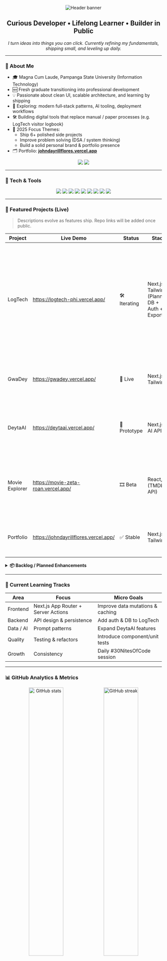 <!--
Hi 👋 — Thanks for checking out my profile README source.
-->

<!-- Banner -->
<p align="center">
  <img src="https://capsule-render.vercel.app/api?type=waving&color=0f172a&height=200&section=header&text=Hey!%20I'm%20DeyYed%20👋&fontSize=44&fontColor=ffffff&fontAlignY=35&animation=fadeIn" alt="Header banner" />
</p>

<h2 align="center">Curious Developer • Lifelong Learner • Builder in Public</h2>

<p align="center">
  <em>I turn ideas into things you can click. Currently refining my fundamentals, shipping small, and leveling up daily.</em>
</p>

---

### 🧭 About Me

- 🎓 Magna Cum Laude, Pampanga State University (Information Technology)  
- 🆕 Fresh graduate transitioning into professional development  
- 💡 Passionate about clean UI, scalable architecture, and learning by shipping  
- 🧪 Exploring: modern full‑stack patterns, AI tooling, deployment workflows  
- 🛠️ Building digital tools that replace manual / paper processes (e.g. LogTech visitor logbook)  
- 🎯 2025 Focus Themes:
  - Ship 6+ polished side projects
  - Improve problem solving (DSA / system thinking)
  - Build a solid personal brand & portfolio presence
- 🗂️ Portfolio: **[johndayrillflores.vercel.app](https://johndayrillflores.vercel.app/)**

<p align="center">
  <img src="https://img.shields.io/badge/Magna%20Cum%20Laude-FFD700?style=for-the-badge&label=Academic%20Honors&labelColor=0f172a&color=2563eb" />
  <img src="https://komarev.com/ghpvc/?username=DeyYed&style=for-the-badge&color=0f172a&label=Profile+Views" />
</p>

---

### 🚀 Tech & Tools

<p align="center">
  <!-- Core -->
  <img src="https://img.shields.io/badge/Python-0f172a?style=for-the-badge&logo=python&logoColor=FFE873" />
  <img src="https://img.shields.io/badge/JavaScript-0f172a?style=for-the-badge&logo=javascript&logoColor=F7DF1E" />
  <!-- Frontend -->
  <img src="https://img.shields.io/badge/React-20232a?style=for-the-badge&logo=react&logoColor=61DAFB" />
  <img src="https://img.shields.io/badge/Next.js-000000?style=for-the-badge&logo=next.js&logoColor=FFFFFF" />
  <img src="https://img.shields.io/badge/TailwindCSS-0f172a?style=for-the-badge&logo=tailwindcss&logoColor=38BDF8" />
  <!-- Infra / Dev -->
  <img src="https://img.shields.io/badge/Vercel-000000?style=for-the-badge&logo=vercel&logoColor=FFFFFF" />
  <img src="https://img.shields.io/badge/Git-0f172a?style=for-the-badge&logo=git&logoColor=F05032" />
  <img src="https://img.shields.io/badge/VSCode-0f172a?style=for-the-badge&logo=visual-studio-code&logoColor=22A6F2" />
  <!-- Learning / Backend -->
  <img src="https://img.shields.io/badge/PostgreSQL-0f172a?style=for-the-badge&logo=postgresql&logoColor=336791" />
</p>

---

### 🧪 Featured Projects (Live)

> Descriptions evolve as features ship. Repo links will be added once public.

| Project | Live Demo | Status | Stack | Summary |
|--------|-----------|--------|-------|---------|
| LogTech | https://logtech-phi.vercel.app/ | 🛠️ Iterating | Next.js, Tailwind (Planned: DB + Auth + Export) | Digital visitor logbook replacing paper sheets: capture guest details, purpose, check‑in/out timestamps, searchable history, planned CSV/PDF export & role-based access. |
| GwaDey | https://gwadey.vercel.app/ | 🚀 Live | Next.js, Tailwind | Personal sandbox for rapid UI / component prototyping & styling experiments. |
| DeytaAI | https://deytaai.vercel.app/ | 🔬 Prototype | Next.js, AI API | Lightweight AI utilities: prompt playground, formatting helpers, workflow experiments. |
| Movie Explorer | https://movie-zeta-roan.vercel.app/ | 🎞️ Beta | React, (TMDb API) | Browse & search movies, trending feed, watchlist roadmap (auth & persistence pending). |
| Portfolio | https://johndayrillflores.vercel.app/ | ✅ Stable | Next.js, Tailwind | Personal hub for projects, future posts, and contact information. |

<details>
<summary><strong>📦 Backlog / Planned Enhancements</strong></summary>

- LogTech: authentication (Clerk/Auth.js), pagination, export (CSV/PDF), statistics (daily visitor count, peak hour)
- DeytaAI: multi-step prompt chains, saved runs, token usage insight
- Portfolio: blog section + writing pipeline (MDX + RSS generation)
- OSS Utility: small date/time or text formatting helper library
</details>

---

### 🔁 Current Learning Tracks

| Area | Focus | Micro Goals |
|------|-------|-------------|
| Frontend | Next.js App Router + Server Actions | Improve data mutations & caching |
| Backend | API design & persistence | Add auth & DB to LogTech |
| Data / AI | Prompt patterns | Expand DeytaAI features |
| Quality | Testing & refactors | Introduce component/unit tests |
| Growth | Consistency | Daily #30NitesOfCode session |

---

### 📊 GitHub Analytics & Metrics

<p align="center">
  <img width="47%" src="https://github-readme-stats.vercel.app/api?username=DeyYed&show_icons=true&theme=radical&hide_border=true&rank_icon=github" alt="GitHub stats" />
  <img width="47%" src="https://github-readme-streak-stats.herokuapp.com/?user=DeyYed&theme=radical&hide_border=true" alt="GitHub streak" />
</p>

<p align="center">
  <img width="47%" src="https://github-readme-stats.vercel.app/api/top-langs/?username=DeyYed&layout=compact&theme=radical&hide_border=true&langs_count=8" alt="Top Languages" />
  <img width="47%" src="https://github-contributor-stats.vercel.app/api?username=DeyYed&limit=5&theme=radical&combine_all_yearly_contributions=true&hide_border=true" alt="Contributor Stats" />
</p>

<p align="center">
  <img src="https://github-profile-trophy.vercel.app/?username=DeyYed&theme=onedark&no-frame=true&column=6&margin-w=8&margin-h=8" alt="Trophies" />
</p>

<p align="center">
  <img src="https://raw.githubusercontent.com/DeyYed/DeyYed/output/github-contribution-grid-snake-dark.svg" alt="Contribution snake animation" />
</p>


---

### 🗣️ How I Work

- Prefer readable code over premature abstraction  
- Document decisions (WHY > WHAT)  
- Learn by refactoring & profiling differences  

---

### 🎓 Highlight

Earning Magna Cum Laude taught me discipline, structured study habits, and attention to detail — strengths I now apply to software craftsmanship and continual learning.

---

### 🤝 Open To

- Entry-level / junior full-stack roles  
- Open source collaboration  
- Pair programming / study groups  

---

### 📫 Connect

<p align="center">
  <a href="https://www.linkedin.com/in/john-dayrill-flores"><img src="https://img.shields.io/badge/LinkedIn-0A66C2?style=for-the-badge&logo=linkedin&logoColor=white" /></a>
  <a href="mailto:"><img src="https://img.shields.io/badge/Email-0f172a?style=for-the-badge&logo=gmail&logoColor=EA4335" /></a>
  <a href="https://johndayrillflores.vercel.app/"><img src="https://img.shields.io/badge/Portfolio-111827?style=for-the-badge&logo=vercel&logoColor=white" /></a>
</p>

---

### ☕ Support / Motivation

If something here helps or inspires you, a ⭐ on a project or a short message goes a long way. 🙌

---

### 📌 Quick README Variants

<details>
<summary><strong>Minimal Version</strong></summary>

```md
# Hey, I'm DeyYed 👋

Magna Cum Laude • Fresh Dev • Building in Public

Stack: Next.js, React, Tailwind, TypeScript  
Focus: LogTech (digital visitor logbook), DeytaAI

Live:
- Portfolio: johndayrillflores.vercel.app
- LogTech: logtech-phi.vercel.app
- DeytaAI: deytaai.vercel.app

Always learning. Always iterating.
```
</details>

<details>
<summary><strong>Ultra Compact Badge Header</strong></summary>

```md
![Banner](https://capsule-render.vercel.app/api?type=rect&color=0f172a&height=110&section=header&text=DeyYed%20—%20Magna%20Cum%20Laude&fontColor=fff&fontSize=28)

LogTech • DeytaAI • Movie Explorer • Portfolio
```
</details>


<p align="center">
  <img src="https://capsule-render.vercel.app/api?type=waving&color=0f172a&height=150&section=footer" alt="Footer wave"/>
</p>

<!-- END -->
